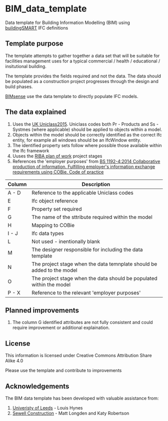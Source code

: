 # BIM_data_template
Data template for Building Information Modelling (BIM) using [buildingSMART](http://www.buildingsmart-tech.org/) IFC definitions

## Template purpose
The template attempts to gather together a data set that will be suitable for facilities management uses for a typical commercial / health / educational / insitutional building.

The template provides the fields required and not the data. The data should be populated as a construction project progresses through the design and build phases.

[BIMsense](https://bimsense.co.uk) use the data template to directly populate IFC models.

## The data explained

1. Uses the [UK Uniclass2015](https://toolkit.thenbs.com/articles/classification#classificationtablescodes). Uniclass codes both Pr - Products and Ss - Systmes (where applicable) should be applied to objects within a model.
2. Objects within the model should be correctly identified as the correct Ifc entity, for example all windows should be an IfcWindow entity.
3. The identified property sets follow where possible those available within the Ifc framework
4. Uuses the [RIBA plan of work](https://www.architecture.com/knowledge-and-resources/resources-landing-page/riba-plan-of-work) project stages 
5. References the 'employer purposes' from [BS 1192-4:2014 Collaborative production of information. Fulfilling employer's information exchange requirements using COBie. Code of practice](https://shop.bsigroup.com/forms/PASs/BS-1192-4-2014/)


| Column | Description |
|--------|-----------|
| A - D | Reference to the applicable Uniclass codes |
| E | Ifc object reference |
| F | Property set required |
| G | The name of the sttribute required within the model |
| H | Mapping to COBie |
| I - J | Ifc data types |
| L | Not used - inentionally blank |
| M | The designer responsible for including the data template |
| N | The project stage when the data temnplate should be added to the model |
| O | The project stage when the data should be populated within the model |
| P - X | Reference to the relevant 'employer purposes' |

## Planned improvements

1. The column G identified attributes are not fully consistent and could require improvement or additional explaination.

## License
This information is licensed under Creative Commons Attribution Share Alike 4.0

Please use the template and contribute to improvements

## Acknowledgements

The BIM data template has been developed with valuable assistance from:

1. [Univeristy of Leeds](https://www.leeds.ac.uk/) - Louis Hynes
2. [Sewell Construction](https://sewell-construction.co.uk/) - Matt Longden and Katy Robertson
